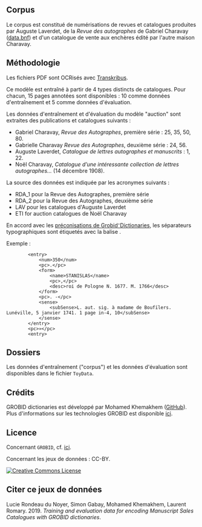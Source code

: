 
## Corpus

Le corpus est constitué de numérisations de revues et catalogues produites par Auguste Laverdet, de la *Revue des autographes* de Gabriel Charavay ([data.bnf](http://data.bnf.fr/10429866/gabriel_charavay/)) et d'un catalogue de vente aux enchères édité par l'autre maison Charavay.

## Méthodologie

Les fichiers PDF sont OCRisés avec [Transkribus](https://transkribus.eu). 

Ce modèle est entraîné à partir de 4 types distincts de catalogues. Pour chacun, 15 pages annotées sont disponibles : 10 comme données d'entraînement et 5 comme données d'évaluation. 

Les données d'entraînement et d'évaluation du modèle "auction" sont extraites des publications et catalogues suivants :

+ Gabriel Charavay, *Revue des Autographes*, première série : 25, 35, 50, 80.
+ Gabrielle Charavay *Revue des Autographes*, deuxième série : 24, 56.
+ Auguste Laverdet, *Catalogue de lettres autographes et manuscrits* : 1, 22.
+ Noël Charavay, *Catalogue d’une intéressante collection de lettres autographes…* (14 décembre 1908).

La source des données est indiquée par les acronymes suivants :
+ RDA_1 pour la Revue des Autographes, première série
+ RDA_2 pour la Revue des Autographes, deuxième série 
+ LAV pour les catalogues d'Auguste Laverdet
+ ETI for auction catalogues de Noël Charavay

En accord avec les [préconisations de Grobid⁻Dictionaries](https://github.com/MedKhem/grobid-dictionaries/wiki/How-to-Annotate%3F), les séparateurs typographiques sont étiquetés avec la balise <pc>.
  
Exemple : 

            <entry>
                <num>350</num>
                <pc>.</pc>
                <form>
                    <name>STANISLAS</name>
                    <pc>,</pc>
                    <desc>roi de Pologne N. 1677. M. 1766</desc>
                </form>
                <pc>. -</pc>
                <sense>
                    <subSense>L. aut. sig. à madame de Boufïlers. Lunéville, 5 janvier 1741. 1 page in-4, 10</subSense>
                </sense>
            </entry>
            <pc>»</pc>
            <entry>

## Dossiers
Les données d'entraînement ("corpus") et les données d'évaluation sont disponibles dans le fichier `ToyData`.

## Crédits

GROBID dictionaries est développé par Mohamed Khemakhem ([GitHub](https://github.com/MedKhem)). Plus d'informations sur les technologies GROBID est disponible [ici](https://grobid.readthedocs.io).

## Licence

Concernant `GROBID`, cf. [ici](https://github.com/MedKhem/grobid-dictionaries).

Concernant les jeux de données : CC-BY.  

<a rel="license" href="https://creativecommons.org/licenses/by/2.0"><img alt="Creative Commons License" style="border-width:0" src="https://i.creativecommons.org/l/by/2.0/88x31.png" /></a><br />

## Citer ce jeux de données

Lucie Rondeau du Noyer, Simon Gabay, Mohamed Khemakhem, Laurent Romary. 2019. _Training and evaluation data for encoding Manuscript Sales Catalogues with GROBID dictionaries_.

